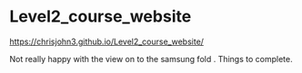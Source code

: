 # Level2_course_website
https://chrisjohn3.github.io/Level2_course_website/

Not really happy with the view on to the samsung fold .  Things to complete.
